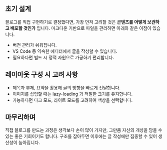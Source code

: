 ## 초기 설계

블로그를 직접 구현하기로 결정했다면, 가장 먼저 고려할 것은 **콘텐츠를 어떻게 보관하고 배포할 것인가** 입니다. 마크다운 기반으로 파일을 관리하면 아래와 같은 이점이 있습니다.

- 버전 관리가 쉬워집니다.
- VS Code 등 익숙한 에디터에서 글을 작성할 수 있습니다.
- 필요하다면 빌드 시 정적 자원으로 가공하기 편리합니다.

## 레이아웃 구성 시 고려 사항

- 제목과 부제, 요약을 활용해 글의 방향을 빠르게 전달합니다.
- 이미지를 삽입할 때는 lazy-loading 과 적절한 크기를 유지합니다.
- 가능하다면 다크 모드, 라이트 모드를 고려하여 색상을 선택합니다.

## 마무리하며

직접 블로그를 만드는 과정은 생각보다 손이 많이 가지만, 그만큼 자신의 개성을 담을 수 있는 좋은 기회이기도 합니다. 구조를 잡아두면 이후에는 글 작성에만 집중할 수 있어 생산성이 높아집니다.
    
